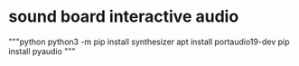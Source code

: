 # sound board interactive audio

"""python
python3 -m pip install synthesizer
apt install portaudio19-dev
pip install pyaudio
"""